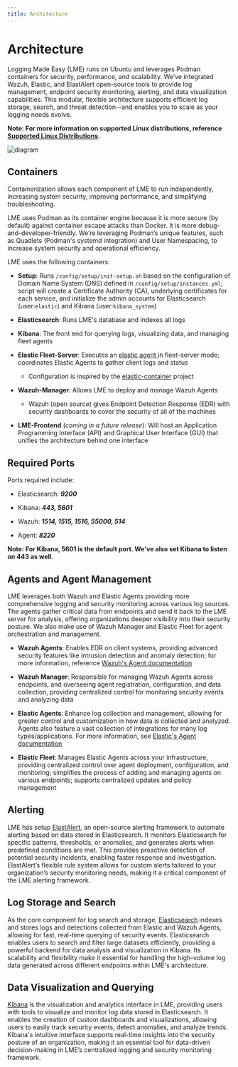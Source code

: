 ```yaml
---
title: Architecture
---
```

# Architecture

Logging Made Easy (LME) runs on Ubuntu and leverages Podman containers for security, performance, and scalability. We’ve integrated Wazuh,  Elastic, and ElastAlert open-source tools to provide log management, endpoint security monitoring, alerting, and data visualization capabilities. This modular, flexible architecture supports efficient log storage, search, and threat detection--and enables you to scale as your logging needs evolve.

**Note: For more information on supported Linux distributions, reference [Supported Linux Distributions](https://cisagov.github.io/lme-docs/docs/markdown/reference/change-me/).**

![diagram](/docs/imgs/lme-architecture-v2.png) 

## Containers
Containerization allows each component of LME to run independently, increasing system security, improving performance, and simplifying troubleshooting. 

LME uses Podman as its container engine because it is more secure (by default) against container escape attacks than Docker. It is more debug-and-developer-friendly. We’re leveraging Podman’s unique features, such as Quadlets (Podman's systemd integration) and User Namespacing, to increase system security and operational efficiency.

LME uses the following containers:

  - **Setup**: Runs `/config/setup/init-setup.sh` based on the configuration of Domain Name System (DNS) defined in `/config/setup/instances.yml`; script will create a Certificate Authority (CA), underlying certificates for each service, and initialize the admin accounts for Elasticsearch (user:`elastic`) and Kibana (user:`kibana_system`)
    
  - **Elasticsearch**: Runs LME's database and indexes all logs
    
  - **Kibana**: The front end for querying logs, visualizing data, and managing fleet agents
    
  - **Elastic Fleet-Server**: Executes an [elastic agent ](https://github.com/elastic/elastic-agent) in fleet-server mode; coordinates Elastic Agents to gather client logs and status
  
    - Configuration is inspired by the [elastic-container](https://github.com/peasead/elastic-container) project
    
  - **Wazuh-Manager**: Allows LME to deploy and manage Wazuh Agents
    
    -  Wazuh (open source) gives Endpoint Detection Response (EDR) with security dashboards to cover the security of all of the machines
      
  - **LME-Frontend** (*coming in a future release*): Will host an Application Programming Interface (API) and Graphical User Interface (GUI) that unifies the architecture behind one interface
   
## Required Ports

Ports required include:

 - Elasticsearch: ***9200***
   
 - Kibana: ***443, 5601***
   
 - Wazuh: ***1514, 1515, 1516, 55000, 514***
   
 - Agent: ***8220***

**Note: For Kibana, 5601 is the default port. We've also set Kibana to listen on 443 as well.**

## Agents and Agent Management

LME leverages both Wazuh and Elastic Agents providing more comprehensive logging and security monitoring across various log sources. The agents gather critical data from endpoints and send it back to the LME server for analysis, offering organizations deeper visibility into their security posture. We also make use of Wazuh Manager and Elastic Fleet for agent orchestration and management.

- **Wazuh Agents**: Enables EDR on client systems, providing advanced security features like intrusion detection and anomaly detection; for more information, reference [Wazuh's Agent documentation](https://github.com/wazuh/wazuh-agent)
  
- **Wazuh Manager**: Responsible for managing Wazuh Agents across endpoints, and overseeing agent registration, configuration, and data collection, providing centralized control for monitoring security events and analyzing data
  
- **Elastic Agents**: Enhance log collection and management, allowing for greater control and customization in how data is collected and analyzed. Agents also feature a vast collection of integrations for many log types/applications. For more information, see [Elastic's Agent documentation](https://github.com/elastic/elastic-agent)
  
- **Elastic Fleet**: Manages Elastic Agents across your infrastructure, providing centralized control over agent deployment, configuration, and monitoring; simplifies the process of adding and managing agents on various endpoints; supports centralized updates and policy management

## Alerting

LME has setup [ElastAlert](https://elastalert2.readthedocs.io/en/latest/index.html), an open-source alerting framework to automate alerting based on data stored in Elasticsearch. It monitors Elasticsearch for specific patterns, thresholds, or anomalies, and generates alerts when predefined conditions are met. This provides proactive detection of potential security incidents, enabling faster response and investigation. ElastAlert’s flexible rule system allows for custom alerts tailored to your organization’s security monitoring needs, making it a critical component of the LME alerting framework. 

## Log Storage and Search

As the core component for log search and storage, [Elasticsearch](https://www.elastic.co/elasticsearch) indexes and stores logs and detections collected from Elastic and Wazuh Agents, allowing for fast, real-time querying of security events. Elasticsearch enables users to search and filter large datasets efficiently, providing a powerful backend for data analysis and visualization in Kibana. Its scalability and flexibility make it essential for handling the high-volume log data generated across different endpoints within LME's architecture.

## Data Visualization and Querying

[Kibana](https://www.elastic.co/kibana) is the visualization and analytics interface in LME, providing users with tools to visualize and monitor log data stored in Elasticsearch. It enables the creation of custom dashboards and visualizations, allowing users to easily track security events, detect anomalies, and analyze trends. Kibana's intuitive interface supports real-time insights into the security posture of an organization, making it an essential tool for data-driven decision-making in LME’s centralized logging and security monitoring framework.
